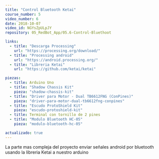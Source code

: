 ```yaml
---
title: "Control Bluetooth Ketai"
course_number: 5
video_number: 6
date: 2018-10-07
video_id: NGYsZpULpJY
repository: 05_RedBot_App/05.6-Control-Bluethoot

links:
  - title: "Descarga Processing"
    url: "https://processing.org/download/"
  - title: "Processing android"
    url: "https://android.processing.org/"
  - title: "Libreria Ketai"
    url: "https://github.com/ketai/ketai"

piezas:
  - title: Arduino Uno
  - title: "Shadow Chassis Kit"
    pieza: "shadow-chassis-kit"
  - title: "Driver para Motor - Dual TB6612FNG (ConPines)"
    pieza: "driver-para-motor-dual-tb6612fng-conpines"
  - title: "Escudo ProtoShield Kit"
    pieza: "escudo-protoshield-kit"
  - title: Terminal con tornillo de 2 pines
  - title: "Modulo Bluetooth HC-05"
    pieza: "modulo-bluetooth-hc-05"

actualizado: true
---
```


La parte mas compleja del proyecto enviar señales android por bluetooth usando la libreria Ketai a nuestro arduino

